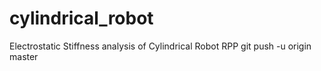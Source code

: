 # cylindrical_robot
Electrostatic Stiffness analysis of Cylindrical Robot RPP
git push -u origin master
